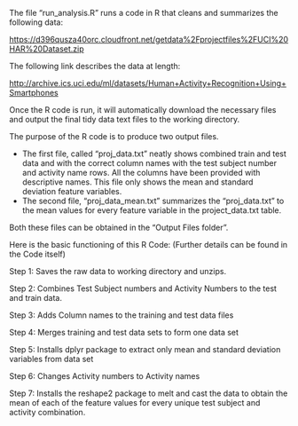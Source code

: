 The file “run_analysis.R” runs a code in R that cleans and summarizes the following data:

https://d396qusza40orc.cloudfront.net/getdata%2Fprojectfiles%2FUCI%20HAR%20Dataset.zip 

The following link describes the data at length:

http://archive.ics.uci.edu/ml/datasets/Human+Activity+Recognition+Using+Smartphones 

Once the R code is run, it will automatically download the necessary files and output the final tidy data text files to the working directory.

The purpose of the R code is to produce two output files. 
-	The first file, called “proj_data.txt” neatly shows combined train and test data and with the correct column names with the test subject number and activity name rows. All the columns have been provided with descriptive names. This file only shows the mean and standard deviation feature variables.
-	The second file, “proj_data_mean.txt” summarizes the “proj_data.txt” to the mean values for every feature variable in the project_data.txt table.

Both these files can be obtained in the “Output Files folder”.

Here is the basic functioning of this R Code:
(Further details can be found in the Code itself)

Step 1: Saves the raw data to working directory and unzips.

Step 2: Combines Test Subject numbers and Activity Numbers to the test and train data. 

Step 3: Adds Column names to the training and test data files

Step 4: Merges training and test data sets to form one data set

Step 5: Installs dplyr package to extract only mean and standard deviation variables from data set

Step 6: Changes Activity numbers to Activity names

Step 7: Installs the reshape2 package to melt and cast the data to obtain the mean of each of the feature values for every unique test subject and activity combination.





